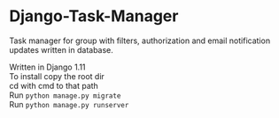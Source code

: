 # Django-Task-Manager
Task manager for group with filters, authorization and email notification updates written in database.

Written in Django 1.11  
To install copy the root dir  
cd with cmd to that path  
Run ```python manage.py migrate```  
Run ```python manage.py runserver```
